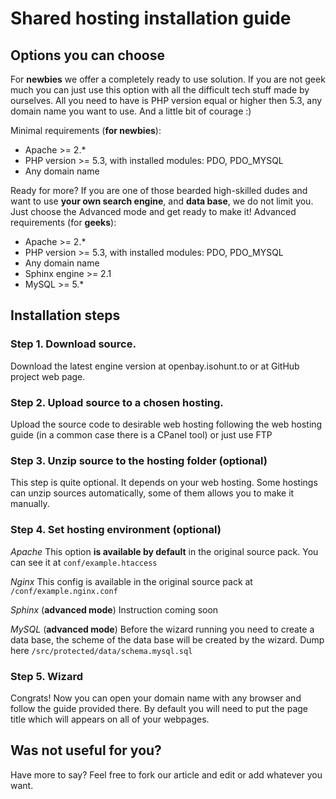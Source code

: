 # Shared hosting installation guide

## Options you can choose

For **newbies** we offer a completely ready to use solution. If you are not geek much you can just use this option with all the difficult tech stuff made by ourselves. All you need to have is PHP version equal or higher then 5.3, any domain name you want to use. And a little bit of courage :)

Minimal requirements (**for newbies**):
* Apache >= 2.*
* PHP version >= 5.3, with installed modules: PDO, PDO_MYSQL
* Any domain name

Ready for more? If you are one of those bearded high-skilled dudes and want to use **your own search engine**, and **data base**, we do not limit you. Just choose the Advanced mode and get ready to make it! Advanced requirements (for **geeks**):
* Apache >= 2.*
* PHP version >= 5.3, with installed modules: PDO, PDO_MYSQL
* Any domain name
* Sphinx engine >= 2.1
* MySQL >= 5.*

## Installation steps

### Step 1. Download source.
Download the latest engine version at openbay.isohunt.to or at GitHub project web page.

### Step 2. Upload source to a chosen hosting.
Upload the source code to desirable web hosting following the web hosting guide (in a common case there is a CPanel tool) or just use FTP

### Step 3. Unzip source to the hosting folder (optional)
This step is quite optional. It depends on your web hosting. Some hostings can unzip sources automatically, some of them allows you to make it manually.

### Step 4. Set hosting environment (optional)
*Apache*
This option **is available by default** in the original source pack. You can see it at `conf/example.htaccess`

*Nginx* 
This config is available in the original source pack at `/conf/example.nginx.conf`

*Sphinx* (**advanced mode**)
Instruction coming soon

*MySQL* (**advanced mode**)
Before the wizard running you need to create a data base, the scheme of the data base will be created by the wizard. Dump here `/src/protected/data/schema.mysql.sql`

### Step 5. Wizard
Congrats! Now you can open your domain name with any browser and follow the guide provided there. By default you will need to put the page title which will appears on all of your webpages.

## Was not useful for you?
Have more to say? Feel free to fork our article and edit or add whatever you want.